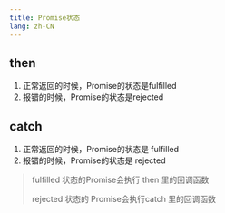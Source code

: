 ```yaml
---
title: Promise状态
lang: zh-CN
---
```




## **then** 

1. 正常返回的时候，Promise的状态是fulfilled
2. 报错的时候，Promise的状态是rejected

## **catch**
1. 正常返回的时候，Promise的状态是 fulfilled
2. 报错的时候，Promise的状态是 rejected

> fulfilled 状态的Promise会执行 then 里的回调函数
>
> rejected 状态的 Promise会执行catch 里的回调函数

